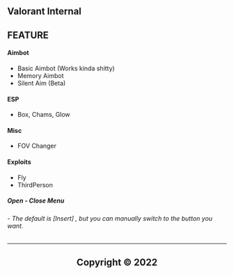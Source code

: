 ## Valorant Internal


     
     
    
     
   
## FEATURE     

#### Aimbot 
- Basic Aimbot (Works kinda shitty)
- Memory Aimbot
- Silent Aim (Beta)

#### ESP
- Box, Chams, Glow
#### Misc
- FOV Changer
#### Exploits
- Fly
- ThirdPerson


##### Open - Close Menu
###### - The default is [Insert] , but you can manually switch to the button you want.

---


 
##   <p align="center">  Copyright © 2022 








